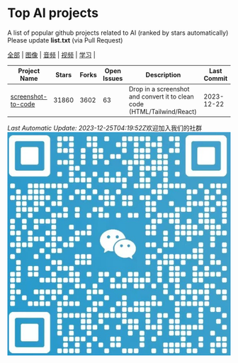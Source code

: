# Top AI projects
A list of popular github projects related to AI (ranked by stars automatically)
Please update **list.txt** (via Pull Request)

<a href="./README.md">全部</a> |   <a href="./READMEpicture.md">图像</a> |   <a href="./READMEaudio.md">音频</a> | <a href="./READMEvideo.md">视频</a> | <a href="./READMElearn.md">学习</a> | 

| Project Name | Stars | Forks | Open Issues | Description | Last Commit |
| ------------ | ----- | ----- | ----------- | ----------- | ----------- |
| [screenshot-to-code](https://github.com/abi/screenshot-to-code) | 31860 | 3602 | 63 | Drop in a screenshot and convert it to clean code (HTML/Tailwind/React) | 2023-12-22 |

*Last Automatic Update: 2023-12-25T04:19:52Z*欢迎加入我们的社群 ![](https://raw.githubusercontent.com/mouuii/picture/master/weichat.jpg) 